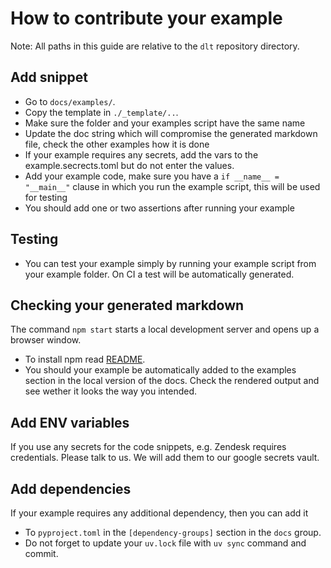 # How to contribute your example

Note: All paths in this guide are relative to the `dlt` repository directory.

## Add snippet

- Go to `docs/examples/`.
- Copy the template in `./_template/..`.
- Make sure the folder and your examples script have the same name
- Update the doc string which will compromise the generated markdown file, check the other examples how it is done
- If your example requires any secrets, add the vars to the example.secrects.toml but do not enter the values.
- Add your example code, make sure you have a `if __name__ = "__main__"` clause in which you run the example script, this will be used for testing
- You should add one or two assertions after running your example

## Testing
- You can test your example simply by running your example script from your example folder. On CI a test will be automatically generated.

## Checking your generated markdown

The command `npm start`  starts a local development server and opens up a browser window.

- To install npm read [README](../website/README.md).
- You should your example be automatically added to the examples section in the local version of the docs. Check the rendered output and see wether it looks the way you intended.

## Add ENV variables

If you use any secrets for the code snippets, e.g. Zendesk requires credentials. Please talk to us. We will add them to our google secrets vault.

## Add dependencies

If your example requires any additional dependency, then you can add it

- To `pyproject.toml` in the `[dependency-groups]` section in the `docs` group.
- Do not forget to update your `uv.lock` file with `uv sync` command and commit.
